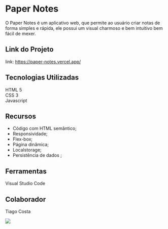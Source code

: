 # Paper Notes
O Paper Notes é um aplicativo web, que permite ao usuário criar notas de forma simples e rápida, ele possui um visual charmoso e bem intuitivo bem fácil de mexer.


## Link do Projeto
link: https://paper-notes.vercel.app/


## Tecnologias Utilizadas 
HTML 5     
CSS 3      
Javascript 


## Recursos
- Código com HTML semântico;
- Responsividade;
- Flex-box;
- Página dinâmica;
- Localstorage;
- Persistência de dados ;


## Ferramentas
Visual Studio Code


## Colaborador
Tiago Costa



![](https://i.postimg.cc/Gt2fVMKY/1.png)
